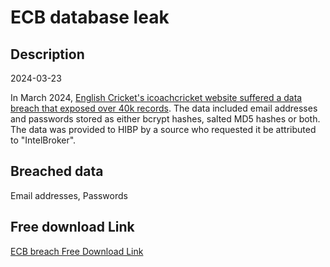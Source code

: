 # ECB database leak

## Description

2024-03-23

In March 2024, <a href="https://www.thecricketer.com/Topics/grassroots/ecb_issue_warning_to_users_of_online_coaching_platform_following_data_breach.html" target="_blank" rel="noopener">English Cricket's icoachcricket website suffered a data breach that exposed over 40k records</a>. The data included email addresses and passwords stored as either bcrypt hashes, salted MD5 hashes or both. The data was provided to HIBP by a source who requested it be attributed to &quot;IntelBroker&quot;.

## Breached data

Email addresses, Passwords

## Free download Link

[ECB breach Free Download Link](https://link-to.net/1229997/182.16540271312476/dynamic/?r=aHR0cHM6Ly93d3cubWVkaWFmaXJlLmNvbS92aWV3L1JNcmRrczVON1lIZTZndi9lY2IuY28udWsvZmlsZQ==)